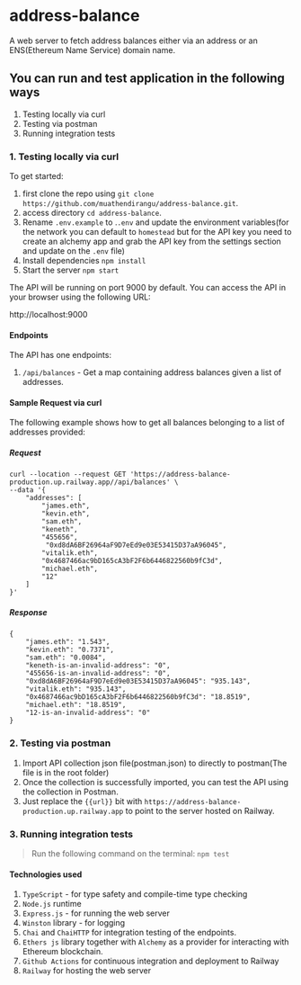 # address-balance
A web server to fetch address balances either via an address or an ENS(Ethereum Name Service) domain name.

## You can run and test application in the following ways
   1. Testing locally via curl
   2. Testing via postman
   3. Running integration tests

### 1. Testing locally via curl

To get started:

1. first clone the repo using `git clone https://github.com/muathendirangu/address-balance.git`.
2. access directory `cd address-balance`.
3. Rename `.env.example` to .`.env` and update the environment variables(for the network you can default to `homestead` but for the API key you need to create an alchemy app and grab the API key from the settings section and update on the `.env` file)
4. Install dependencies `npm install`
5. Start the server `npm start`

The API will be running on port 9000 by default. You can access the API in your browser using the following URL:

http://localhost:9000

#### Endpoints

The API has one endpoints:

1. `/api/balances` - Get a map containing address balances given a list of addresses.


#### Sample Request via curl

The following example shows how to get all balances belonging to a list of addresses provided:

##### Request
```
curl --location --request GET 'https://address-balance-production.up.railway.app//api/balances' \
--data '{
    "addresses": [
        "james.eth",
        "kevin.eth",
        "sam.eth",
        "keneth",
        "455656",
         "0xd8dA6BF26964aF9D7eEd9e03E53415D37aA96045",
        "vitalik.eth",
        "0x4687466ac9bD165cA3bF2F6b6446822560b9fC3d",
        "michael.eth",
        "12"
    ]
}'

```
 ##### Response

```
{
    "james.eth": "1.543",
    "kevin.eth": "0.7371",
    "sam.eth": "0.0084",
    "keneth-is-an-invalid-address": "0",
    "455656-is-an-invalid-address": "0",
    "0xd8dA6BF26964aF9D7eEd9e03E53415D37aA96045": "935.143",
    "vitalik.eth": "935.143",
    "0x4687466ac9bD165cA3bF2F6b6446822560b9fC3d": "18.8519",
    "michael.eth": "18.8519",
    "12-is-an-invalid-address": "0"
}
```
### 2. Testing via postman
 1. Import API collection json file(postman.json) to directly to postman(The file is in the root folder)
 2. Once the collection is successfully imported, you can test the API using the collection in Postman.
 3. Just replace the `{{url}}` bit with `https://address-balance-production.up.railway.app` to point to the server hosted on Railway.


### 3. Running integration tests

> Run the following command on the terminal: `npm test`

#### Technologies used
 1. `TypeScript` - for type safety and compile-time type checking
 1. `Node.js` runtime
 2. `Express.js` - for running the web server
 3. `Winston` library - for logging
 4. `Chai` and `ChaiHTTP` for integration testing of the endpoints.
 5. `Ethers js` library together with `Alchemy` as a provider for interacting with Ethereum blockchain.
 6. `Github Actions` for continuous integration and deployment to Railway
 7. `Railway` for hosting the web server

